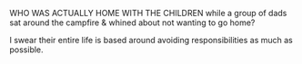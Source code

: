  WHO WAS ACTUALLY HOME WITH THE CHILDREN while a group of dads sat around the campfire & whined about not wanting to go home? 

I swear their entire life is based around avoiding responsibilities as much as possible. 